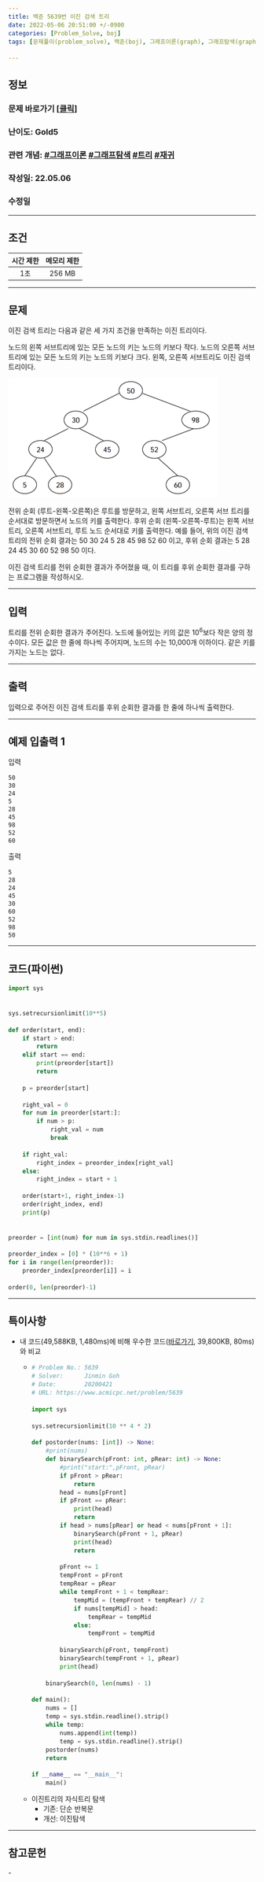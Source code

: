 ```yaml
---
title: 백준 5639번 이진 검색 트리
date: 2022-05-06 20:51:00 +/-0900
categories: [Problem_Solve, boj]
tags: [문제풀이(problem_solve), 백준(boj), 그래프이론(graph), 그래프탐색(graph_search), 트리(tree), 재귀(recursion)]

---
```

## 정보
### 문제 바로가기 [[클릭](https://www.acmicpc.net/problem/17144)]
### 난이도: Gold5
### 관련 개념: [#그래프이론](https://www.acmicpc.net/problemset?sort=ac_desc&algo=7) [#그래프탐색](https://www.acmicpc.net/problemset?sort=ac_desc&algo=11) [#트리](https://www.acmicpc.net/problemset?sort=ac_desc&algo=120) [#재귀](https://www.acmicpc.net/problemset?sort=ac_desc&algo=62)
### 작성일: 22.05.06
### 수정일

---
## 조건

시간 제한|메모리 제한
:---:|:---:
1초|256 MB

---
## 문제
이진 검색 트리는 다음과 같은 세 가지 조건을 만족하는 이진 트리이다.

노드의 왼쪽 서브트리에 있는 모든 노드의 키는 노드의 키보다 작다.
노드의 오른쪽 서브트리에 있는 모든 노드의 키는 노드의 키보다 크다.
왼쪽, 오른쪽 서브트리도 이진 검색 트리이다.

![트리 그림](/assets/img/problem_solve/0075/0075_problem.png "트리 그림")

전위 순회 (루트-왼쪽-오른쪽)은 루트를 방문하고, 왼쪽 서브트리, 오른쪽 서브 트리를 순서대로 방문하면서 노드의 키를 출력한다. 후위 순회 (왼쪽-오른쪽-루트)는 왼쪽 서브트리, 오른쪽 서브트리, 루트 노드 순서대로 키를 출력한다. 예를 들어, 위의 이진 검색 트리의 전위 순회 결과는 50 30 24 5 28 45 98 52 60 이고, 후위 순회 결과는 5 28 24 45 30 60 52 98 50 이다.

이진 검색 트리를 전위 순회한 결과가 주어졌을 때, 이 트리를 후위 순회한 결과를 구하는 프로그램을 작성하시오.

---
## 입력
트리를 전위 순회한 결과가 주어진다. 노드에 들어있는 키의 값은 10<sup>6</sup>보다 작은 양의 정수이다. 모든 값은 한 줄에 하나씩 주어지며, 노드의 수는 10,000개 이하이다. 같은 키를 가지는 노드는 없다.

---
## 출력
입력으로 주어진 이진 검색 트리를 후위 순회한 결과를 한 줄에 하나씩 출력한다.

---
## 예제 입출력 1
입력
```
50
30
24
5
28
45
98
52
60
```

출력
```
5
28
24
45
30
60
52
98
50
```

---
## 코드(파이썬)
```python
import sys


sys.setrecursionlimit(10**5)

def order(start, end):
    if start > end:
        return
    elif start == end:
        print(preorder[start])
        return
    
    p = preorder[start]
    
    right_val = 0
    for num in preorder[start:]:
        if num > p:
            right_val = num
            break
    
    if right_val:
        right_index = preorder_index[right_val]
    else:
        right_index = start + 1
        
    order(start+1, right_index-1)
    order(right_index, end)
    print(p)
    
    
preorder = [int(num) for num in sys.stdin.readlines()]

preorder_index = [0] * (10**6 + 1)
for i in range(len(preorder)):
    preorder_index[preorder[i]] = i

order(0, len(preorder)-1)

```

---
## 특이사항
- 내 코드(49,588KB, 1,480ms)에 비해 우수한 코드([바로가기](https://www.acmicpc.net/source/19293593), 39,800KB, 80ms)와 비교
  - ```python
    # Problem No.: 5639
    # Solver:      Jinmin Goh
    # Date:        20200421
    # URL: https://www.acmicpc.net/problem/5639

    import sys

    sys.setrecursionlimit(10 ** 4 * 2)

    def postorder(nums: [int]) -> None:
        #print(nums)
        def binarySearch(pFront: int, pRear: int) -> None:
            #print("start:",pFront, pRear)
            if pFront > pRear:
                return
            head = nums[pFront]
            if pFront == pRear:
                print(head)
                return
            if head > nums[pRear] or head < nums[pFront + 1]:
                binarySearch(pFront + 1, pRear)
                print(head)
                return
            
            pFront += 1
            tempFront = pFront
            tempRear = pRear
            while tempFront + 1 < tempRear:
                tempMid = (tempFront + tempRear) // 2
                if nums[tempMid] > head:
                    tempRear = tempMid
                else:
                    tempFront = tempMid

            binarySearch(pFront, tempFront)
            binarySearch(tempFront + 1, pRear)
            print(head)

        binarySearch(0, len(nums) - 1)

    def main():
        nums = []
        temp = sys.stdin.readline().strip()
        while temp:
            nums.append(int(temp))
            temp = sys.stdin.readline().strip()
        postorder(nums)
        return

    if __name__ == "__main__":
        main()
    ```
  - 이진트리의 자식트리 탐색
    - 기존: 단순 반복문
    - 개선: 이진탐색

---
## 참고문헌
\-
 